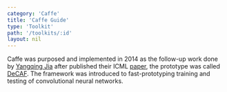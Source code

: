 ```yaml
---
category: 'Caffe'
title: 'Caffe Guide'
type: 'Toolkit'
path: '/toolkits/:id'
layout: nil
---
```


Caffe was purposed and implemented in 2014 as the follow-up work done by [Yangqing Jia](http://daggerfs.com/index_old.html) after published their ICML [paper](https://arxiv.org/abs/1310.1531), the prototype was called [DeCAF](https://github.com/UCBAIR/decaf-release). The framework was introduced to fast-prototyping training and testing of convolutional neural networks.
